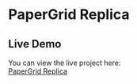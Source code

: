 # PaperGrid Replica


## Live Demo
You can view the live project here:  
[PaperGrid Replica](https://nishaaaaal.github.io/PaperGrid-res_clone/)
